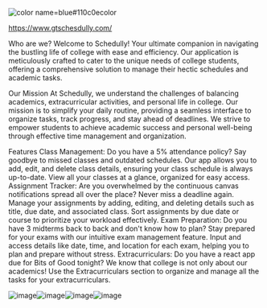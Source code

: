 ![color name=blue#110c0ecolor](https://github.com/Raima25/Schedully/assets/69042159/363fb1a1-6ef7-4b43-86d5-c5e86c6e9864)

https://www.gtschesdully.com/

Who are we?
Welcome to Schedully! Your ultimate companion in navigating the bustling life of college with ease and efficiency. Our application is meticulously crafted to cater to the unique needs of college students, offering a comprehensive solution to manage their hectic schedules and academic tasks.

Our Mission
​At Schedully, we understand the challenges of balancing academics, extracurricular activities, and personal life in college. Our mission is to simplify your daily routine, providing a seamless interface to organize tasks, track progress, and stay ahead of deadlines. We strive to empower students to achieve academic success and personal well-being through effective time management and organization.
 
​Features
​Class Management: Do you have a 5% attendance policy? Say goodbye to missed classes and outdated schedules. Our app allows you to add, edit, and delete class details, ensuring your class schedule is always up-to-date. View all your classes at a glance, organized for easy access.
Assignment Tracker:  Are you overwhelmed by the continuous canvas notifications spread all over the place? Never miss a deadline again. Manage your assignments by adding, editing, and deleting details such as title, due date, and associated class. Sort assignments by due date or course to prioritize your workload effectively.
Exam Preparation: Do you have 3 midterms back to back and don't know how to plan? Stay prepared for your exams with our intuitive exam management feature. Input and access details like date, time, and location for each exam, helping you to plan and prepare without stress.
Extracurriculars: Do you have a react app due for Bits of Good tonight? We know that college is not only about our academics! Use the Extracurriculars section to organize and manage all the tasks for your extracurriculars.

![image](https://github.com/Raima25/Schedully/assets/69042159/ad60b553-c876-4b90-9853-09fe1806f368)![image](https://github.com/Raima25/Schedully/assets/69042159/d18ac4b8-add8-414d-991a-e7cf65b11162)![image](https://github.com/Raima25/Schedully/assets/69042159/cfb91e21-385c-474e-8cf6-de42699af841)![image](https://github.com/Raima25/Schedully/assets/69042159/9e0cb50b-673d-43d7-a073-424529bf62ec)



